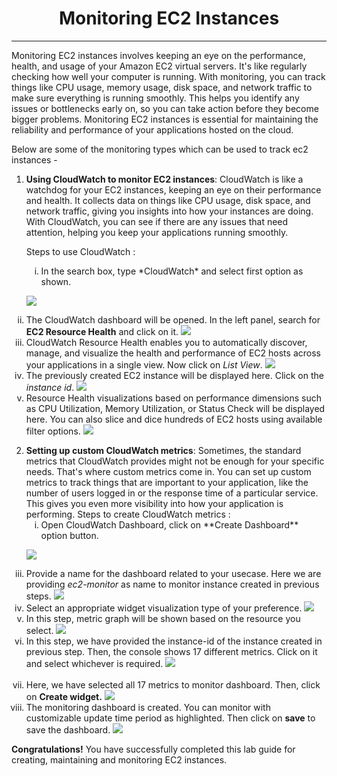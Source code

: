 <h1 align="middle"> Monitoring EC2 Instances</h1>

---

Monitoring EC2 instances involves keeping an eye on the performance, health, and usage of your Amazon EC2 virtual servers. It's like regularly checking how well your computer is running. With monitoring, you can track things like CPU usage, memory usage, disk space, and network traffic to make sure everything is running smoothly. This helps you identify any issues or bottlenecks early on, so you can take action before they become bigger problems. Monitoring EC2 instances is essential for maintaining the reliability and performance of your applications hosted on the cloud.

Below are some of the monitoring types which can be used to track ec2 instances -  

1. **Using CloudWatch to monitor EC2 instances**: CloudWatch is like a watchdog for your EC2 instances, keeping an eye on their performance and health. It collects data on things like CPU usage, disk space, and network traffic, giving you insights into how your instances are doing. With CloudWatch, you can see if there are any issues that need attention, helping you keep your applications running smoothly.

    Steps to use CloudWatch :
    <ol>
    <li type="i"> In the search box, type *CloudWatch* and select first option as shown.
![](./Screenshot/click_on_cloud_watch.png)     
    </li>
    <li type="i"> The CloudWatch dashboard will be opened. In the left panel, search for **EC2 Resource Health** and click on it.
![](./Screenshot/cloud_watch_ec2_resource_health.png)    
    </li>
    <li type="i"> CloudWatch Resource Health enables you to automatically discover, manage, and visualize the health and performance of EC2 hosts across your applications in a single view. Now click on *List View*.
![](./Screenshot/cloud_watch_list_view.png)    
    </li>
    <li type="i">The previously created EC2 instance will be displayed here. Click on the *instance id*.
![](./Screenshot/cloud_watch_instance_id.png)    
    </li>
    <li type="i"> Resource Health visualizations based on performance dimensions such as CPU Utilization, Memory Utilization, or Status Check will be displayed here. You can also slice and dice hundreds of EC2 hosts using available filter options.
![](./Screenshot/cloud_watch_monitor_instance.png)    
    </li>
    </ol>

2. **Setting up custom CloudWatch metrics**: Sometimes, the standard metrics that CloudWatch provides might not be enough for your specific needs. That's where custom metrics come in. You can set up custom metrics to track things that are important to your application, like the number of users logged in or the response time of a particular service. This gives you even more visibility into how your application is performing.
    Steps to create CloudWatch metrics :
    <br>
    <ol>
    <li type="i"> Open CloudWatch Dashboard, click on **Create Dashboard** option button.
![](./Screenshot/cloud_watch_create_dashboard.png)    
    </li>
    <li type="i"> Provide a name for the dashboard related to your usecase. Here we are providing *ec2-monitor* as name to monitor instance created in previous steps.
![](./Screenshot/cloud_watch_dashboard_name.png)    
    </li>
    <li type="i"> Select an appropriate widget visualization type of your preference.
![](./Screenshot/cloud_watch_dashboard_widget_type.png)    
    </li>
    <li type="i"> In this step, metric graph will be shown based on the resource you select. 
![](./Screenshot/cloud_watch_dashboard_metric_graph.png)    
    </li>
    <li type="i"> In this step, we have provided the instance-id of the instance created in previous step. Then, the console shows 17 different metrics. Click on it and select whichever is required.
![](./Screenshot/cloud_watch_dashboard_metric_graph_ec2.png)    
    </li>            
    <li type="i"> Here, we have selected all 17 metrics to monitor dashboard. Then, click on **Create widget.**
![](./Screenshot/cloud_watch_dashboard_metric_graph_ec2_01.png)    
    </li>
    <li type="i"> The monitoring dashboard is created. You can monitor with customizable update time period as highlighted. Then click on **save** to save the dashboard. 
![](./Screenshot/cloud_watch_dashboard_metric_graph_created.png)    
    </li>
    </ol>

**Congratulations!** You have successfully completed this lab guide for creating, maintaining and monitoring EC2 instances.